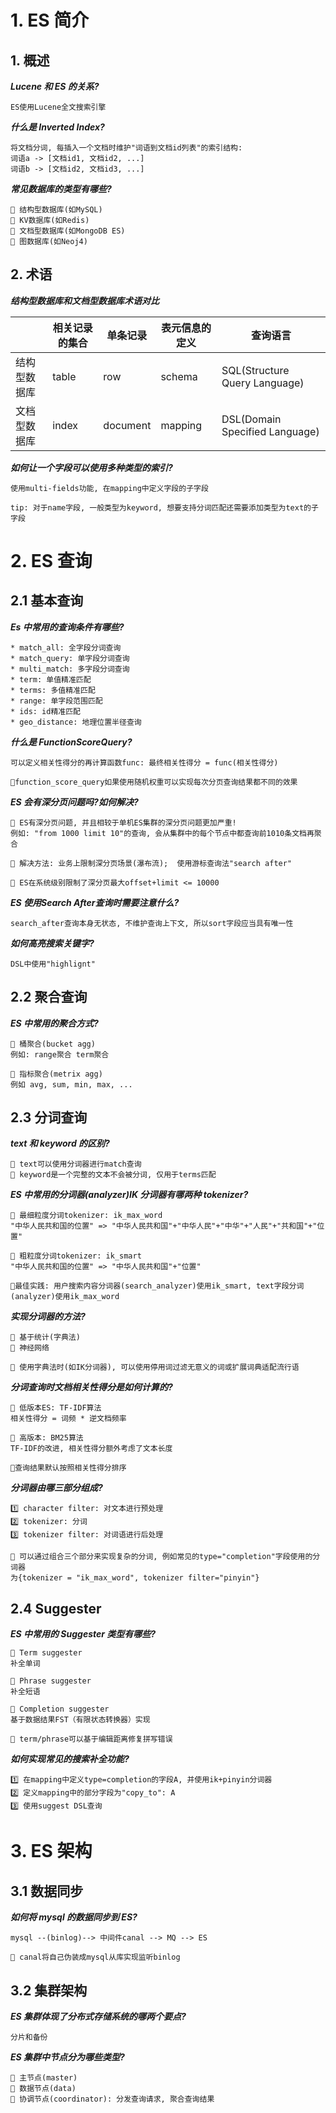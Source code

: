 # 1. ES 简介

## 1. 概述

_**Lucene 和 ES 的关系?**_

```
ES使用Lucene全文搜索引擎
```

_**什么是 Inverted Index?**_

```
将文档分词, 每插入一个文档时维护"词语到文档id列表"的索引结构:
词语a -> [文档id1, 文档id2, ...]
词语b -> [文档id2, 文档id3, ...]
```

**_常见数据库的类型有哪些?_**

```
🌟 结构型数据库(如MySQL)
🌟 KV数据库(如Redis)
🌟 文档型数据库(如MongoDB ES)
🌟 图数据库(如Neoj4)
```

## 2. 术语

**_结构型数据库和文档型数据库术语对比_**

|              | 相关记录的集合 | 单条记录 | 表元信息的定义 | 查询语言                       |
| ------------ | -------------- | -------- | -------------- | ------------------------------ |
| 结构型数据库 | table          | row      | schema         | SQL(Structure Query Language)  |
| 文档型数据库 | index          | document | mapping        | DSL(Domain Specified Language) |

**_如何让一个字段可以使用多种类型的索引?_**

```
使用multi-fields功能, 在mapping中定义字段的子字段

tip: 对于name字段, 一般类型为keyword, 想要支持分词匹配还需要添加类型为text的子字段
```

# 2. ES 查询

## 2.1 基本查询

**_Es 中常用的查询条件有哪些?_**

```
* match_all: 全字段分词查询
* match_query: 单字段分词查询
* multi_match: 多字段分词查询
* term: 单值精准匹配
* terms: 多值精准匹配
* range: 单字段范围匹配
* ids: id精准匹配
* geo_distance: 地理位置半径查询
```

**_什么是 FunctionScoreQuery?_**

```
可以定义相关性得分的再计算函数func: 最终相关性得分 = func(相关性得分)

🌙function_score_query如果使用随机权重可以实现每次分页查询结果都不同的效果
```

**_ES 会有深分页问题吗?如何解决?_**

```
🌟 ES有深分页问题, 并且相较于单机ES集群的深分页问题更加严重!
例如: "from 1000 limit 10"的查询, 会从集群中的每个节点中都查询前1010条文档再聚合

🌟 解决方法: 业务上限制深分页场景(瀑布流);  使用游标查询法"search after"

🌙 ES在系统级别限制了深分页最大offset+limit <= 10000
```

***ES 使用Search After查询时需要注意什么?***
```
search_after查询本身无状态, 不维护查询上下文, 所以sort字段应当具有唯一性
```

**_如何高亮搜索关键字?_**

```
DSL中使用"highlignt"
```

## 2.2 聚合查询

**_ES 中常用的聚合方式?_**

```
🌟 桶聚合(bucket agg)
例如: range聚合 term聚合

🌟 指标聚合(metrix agg)
例如 avg, sum, min, max, ...
```

## 2.3 分词查询

**_text 和 keyword 的区别?_**

```
🌟 text可以使用分词器进行match查询
🌟 keyword是一个完整的文本不会被分词, 仅用于terms匹配
```

**_ES 中常用的分词器(analyzer)IK 分词器有哪两种 tokenizer?_**

```
🌟 最细粒度分词tokenizer: ik_max_word
"中华人民共和国的位置" => "中华人民共和国"+"中华人民"+"中华"+"人民"+"共和国"+"位置"

🌟 粗粒度分词tokenizer: ik_smart
"中华人民共和国的位置" => "中华人民共和国"+"位置"

🌙最佳实践: 用户搜索内容分词器(search_analyzer)使用ik_smart, text字段分词(analyzer)使用ik_max_word
```

**_实现分词器的方法?_**

```
🌟 基于统计(字典法)
🌟 神经网络

🌙 使用字典法时(如IK分词器), 可以使用停用词过滤无意义的词或扩展词典适配流行语
```

**_分词查询时文档相关性得分是如何计算的?_**

```
🌟 低版本ES: TF-IDF算法
相关性得分 = 词频 * 逆文档频率

🌟 高版本: BM25算法
TF-IDF的改进, 相关性得分额外考虑了文本长度

🌙查询结果默认按照相关性得分排序
```

**_分词器由哪三部分组成?_**

```
1️⃣ character filter: 对文本进行预处理
2️⃣ tokenizer: 分词
3️⃣ tokenizer filter: 对词语进行后处理

🌙 可以通过组合三个部分来实现复杂的分词, 例如常见的type="completion"字段使用的分词器
为{tokenizer = "ik_max_word", tokenizer filter="pinyin"}
```

## 2.4 Suggester

**_ES 中常用的 Suggester 类型有哪些?_**

```
🌟 Term suggester
补全单词

🌟 Phrase suggester
补全短语

🌟 Completion suggester
基于数据结果FST（有限状态转换器）实现

🌙 term/phrase可以基于编辑距离修复拼写错误
```

**_如何实现常见的搜索补全功能?_**

```
1️⃣ 在mapping中定义type=completion的字段A, 并使用ik+pinyin分词器
2️⃣ 定义mapping中的部分字段为"copy_to": A
3️⃣ 使用suggest DSL查询
```

# 3. ES 架构

## 3.1 数据同步

**_如何将 mysql 的数据同步到 ES?_**

```
mysql --(binlog)--> 中间件canal --> MQ --> ES

🌙 canal将自己伪装成mysql从库实现监听binlog
```

## 3.2 集群架构

**_ES 集群体现了分布式存储系统的哪两个要点?_**

```
分片和备份
```

**_ES 集群中节点分为哪些类型?_**

```
🌟 主节点(master)
🌟 数据节点(data)
🌟 协调节点(coordinator): 分发查询请求, 聚合查询结果
```
